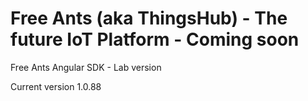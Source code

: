 # Free Ants (aka ThingsHub) - The future IoT Platform - Coming soon

Free Ants Angular SDK - Lab version

Current version 1.0.88